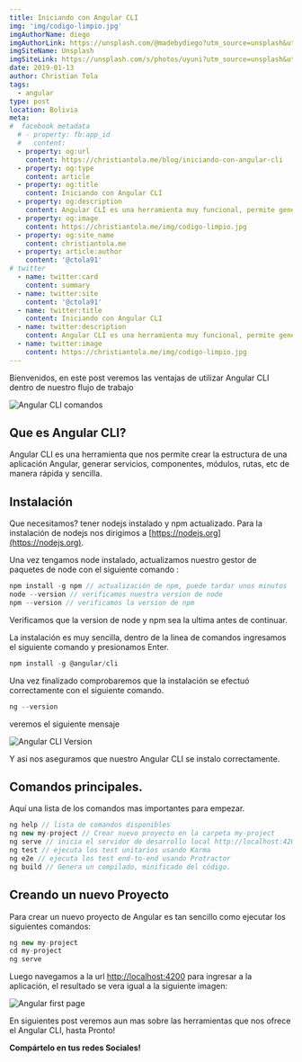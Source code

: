 ```yaml
---
title: Iniciando con Angular CLI
img: 'img/codigo-limpio.jpg'
imgAuthorName: diego
imgAuthorLink: https://unsplash.com/@madebydiego?utm_source=unsplash&utm_medium=referral&utm_content=creditCopyText
imgSiteName: Unsplash
imgSiteLink: https://unsplash.com/s/photos/uyuni?utm_source=unsplash&utm_medium=referral&utm_content=creditCopyText
date: 2019-01-13
author: Christian Tola
tags: 
  - angular
type: post
location: Bolivia
meta:
#  facebook metadata
  # - property: fb:app_id
  #   content: 
  - property: og:url
    content: https://christiantola.me/blog/iniciando-con-angular-cli
  - property: og:type
    content: article
  - property: og:title
    content: Iniciando con Angular CLI
  - property: og:description
    content: Angular CLI es una herramienta muy funcional, permite generar un nuevo proyecto y optimizar nuestro flujo de trabajo con angular...
  - property: og:image
    content: https://christiantola.me/img/codigo-limpio.jpg
  - property: og:site_name
    content: christiantola.me
  - property: article:author
    content: '@ctola91'
# twitter
  - name: twitter:card
    content: summary
  - name: twitter:site
    content: '@ctola91'
  - name: twitter:title
    content: Iniciando con Angular CLI
  - name: twitter:description
    content: Angular CLI es una herramienta muy funcional, permite generar un nuevo proyecto y optimizar nuestro flujo de trabajo con angular...
  - name: twitter:image
    content: https://christiantola.me/img/codigo-limpio.jpg
---
```


Bienvenidos, en este post veremos las ventajas de utilizar Angular CLI dentro de nuestro flujo de trabajo

![Angular CLI comandos](/img/iniciando-con-angular-cli/cli-logo.svg)

## Que es Angular CLI?

Angular CLI es una herramienta que nos permite crear la estructura de una aplicación Angular, generar servicios, componentes, módulos, rutas, etc de manera rápida y sencilla.

## Instalación

Que necesitamos? tener nodejs instalado y npm actualizado. Para la instalación de nodejs nos dirigimos a [https://nodejs.org](https://nodejs.org).

Una vez tengamos node instalado, actualizamos nuestro gestor de paquetes de node con el siguiente comando :

```javascript
npm install -g npm // actualización de npm, puede tardar unos minutos
node --version // verificamos nuestra version de node
npm --version // verificamos la version de npm
```

Verificamos que la version de node y npm sea la ultima antes de continuar.

La instalación es muy sencilla, dentro de la linea de comandos ingresamos el siguiente comando y presionamos Enter.

```javascript
npm install -g @angular/cli
```

Una vez finalizado comprobaremos que la instalación se efectuó correctamente con el siguiente comando.

```javascript
ng --version
```
veremos el siguiente mensaje

![Angular CLI Version](/img/iniciando-con-angular-cli/angular-cli-version.jpg)

Y asi nos aseguramos que nuestro Angular CLI se instalo correctamente.

## Comandos principales.

Aquí una lista de los comandos mas importantes para empezar.

```javascript
ng help // lista de comandos disponibles
ng new my-project // Crear nuevo proyecto en la carpeta my-project
ng serve // inicia el servidor de desarrollo local http://localhost:4200
ng test // ejecuta los test unitarios usando Karma
ng e2e // ejecuta los test end-to-end usando Protractor
ng build // Genera un compilado, minificado del código.
```

## Creando un nuevo Proyecto

Para crear un nuevo proyecto de Angular es tan sencillo como ejecutar los siguientes comandos:

```Javascript
ng new my-project
cd my-project
ng serve
```

Luego navegamos a la url [http://localhost:4200](http://localhost:4200) para ingresar a la aplicación, el resultado se vera igual a la siguiente imagen:

![Angular first page](/img/iniciando-con-angular-cli/angular-first-page.jpg)

En siguientes post veremos aun mas sobre las herramientas que nos ofrece el Angular CLI, hasta Pronto!

**Compártelo en tus redes Sociales!**